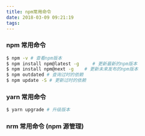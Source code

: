 ```yaml
---
title: npm常用命令
date: 2018-03-09 09:21:19
tags:
---
```


### npm 常用命令

```bash
$ npm -v # 查看npm版本
$ npm install npm@latest -g     # 更新最新的npm版本
$ npm install npm@next -g    # 更新未来发布的npm版本
$ npm outdated # 查询过时的依赖
$ npm update -S # 更新过时的依赖
```

### yarn 常用命令

```bash
$ yarn upgrade # 升级版本
```

### nrm 常用命令 (npm 源管理)
